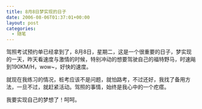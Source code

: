 ```yaml
---
title: 8月8日梦实现的日子
date: 2006-08-06T01:37:01+00:00
layout: post
categories:
  - 随笔
---
```


驾照考试预约单已经拿到了，8月8日，星期二，这是一个很重要的日子，梦实现的一天，昨天看速度与激情的时候，特别冲动的想要驾驶自己的福特野马，时速飚到190KM/H，wow~，好快的速度。

就现在我练习的情况，桩考应该不是问题，就怕路考，不过还好，我找了备用方法，一旦不过，就赶紧活动。驾照的事情，始终是我心中的一个疙瘩。

我要实现自己的梦想了！呵呵。